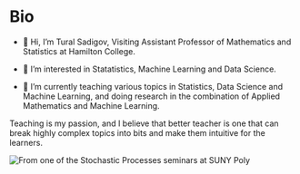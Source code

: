 Bio
================

-   👋 Hi, I’m Tural Sadigov, Visiting Assistant Professor of
    Mathematics and Statistics at Hamilton College.

-   👀 I’m interested in Statatistics, Machine Learning and Data
    Science.

-   🌱 I’m currently teaching various topics in Statistics, Data Science
    and Machine Learning, and doing research in the combination of
    Applied Mathematics and Machine Learning.

Teaching is my passion, and I believe that better teacher is one that
can break highly complex topics into bits and make them intuitive for
the learners.

![From one of the Stochastic Processes seminars at SUNY
Poly](/Users/tsadigov/Desktop/turalsadigov/teaching.png)
